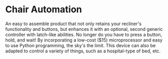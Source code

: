 # Chair Automation

An easy to assemble product that not only retains your recliner's functionality and buttons, but enhances it with an optional, second generic controller with latch-like abilities. No longer do you have to press a button, hold, and wait! By incorporating a low-cost ($15) microprocessor and easy to use Python programming, the sky's the limit.
This device can also be adapted to control a variety of things, such as a hospital-type of bed, etc.
